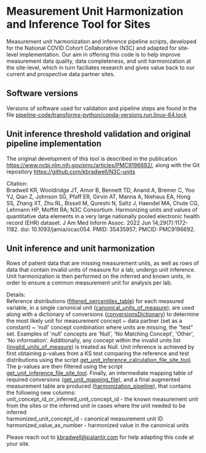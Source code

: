 # Measurement Unit Harmonization and Inference Tool for Sites
Measurement unit harmonization and inference pipeline scripts, developed for the National COVID Cohort Collaborative (N3C) and adapted for site-level implementation. Our aim in offering this code is to help improve measurement data quality, data completeness, and unit harmonization at the site-level, which in turn faciliates research and gives value back to our current and prospective data partner sites.

## Software versions
Versions of software used for validation and pipeline steps are found in the file [pipeline-code/transforms-python/conda-versions.run.linux-64.lock](https://github.com/kbradwell/Data-Ingestion-and-Harmonization/blob/master/pipeline_logic/v2/unit-harmonization-and-inference/UHI-tool-for-sites/pipeline-code/transforms-python/conda-versions.run.linux-64.lock)

## Unit inference threshold validation and original pipeline implementation
The original development of this tool is described in the publication https://www.ncbi.nlm.nih.gov/pmc/articles/PMC9196692/, along with the Git repository https://github.com/kbradwell/N3C-units


Citation:  
Bradwell KR, Wooldridge JT, Amor B, Bennett TD, Anand A, Bremer C, Yoo YJ, Qian Z, Johnson SG, Pfaff ER, Girvin AT, Manna A, Niehaus EA, Hong SS, Zhang XT, Zhu RL, Bissell M, Qureshi N, Saltz J, Haendel MA, Chute CG, Lehmann HP, Moffitt RA; N3C Consortium. Harmonizing units and values of quantitative data elements in a very large nationally pooled electronic health record (EHR) dataset. J Am Med Inform Assoc. 2022 Jun 14;29(7):1172-1182. doi: 10.1093/jamia/ocac054. PMID: 35435957; PMCID: PMC9196692.

## Unit inference and unit harmonization
Rows of patient data that are missing measurement units, as well as rows of data that contain invalid units of measure for a lab, undergo unit inference.
Unit harmonization is then performed on the inferred and known units, in order to ensure a common measurement unit for analysis per lab.

Details:  
Reference distributions ([filtered_percentiles_table](https://github.com/kbradwell/Data-Ingestion-and-Harmonization/blob/master/pipeline_logic/v2/unit-harmonization-and-inference/UHI-tool-for-sites/pipeline-input/filtered_percentiles_table.xlsx
)) for each measured variable, in a single canonical unit ([canonical_units_of_measure](https://github.com/kbradwell/Data-Ingestion-and-Harmonization/blob/master/pipeline_logic/v2/unit-harmonization-and-inference/UHI-tool-for-sites/pipeline-input/canonical_units_of_measure.xlsx
)), are used along with a dictionary of conversions ([conversionsDictionary](https://github.com/kbradwell/Data-Ingestion-and-Harmonization/blob/master/pipeline_logic/v2/unit-harmonization-and-inference/UHI-tool-for-sites/pipeline-input/code-to-update-input/conversionsDictionary.py
)) to determine the most likely unit for measurement concept ~ data partner (set as a constant) ~ 'null' concept combination where units are missing, the "test" set. Examples of 'null' concepts are 'Null', 'No Matching Concept', 'Other', 'No information'. Additionally, any concept within the invalid units list ([invalid_units_of_measure](https://github.com/kbradwell/Data-Ingestion-and-Harmonization/blob/master/pipeline_logic/v2/unit-harmonization-and-inference/UHI-tool-for-sites/pipeline-input/invalid_units_of_measure.xlsx
)) is treated as Null. Unit inference is achieved by first obtaining p-values from a KS test comparing the reference and test distributions using the script [get_unit_inference_calculation_file_site_tool](https://github.com/kbradwell/Data-Ingestion-and-Harmonization/blob/master/pipeline_logic/v2/unit-harmonization-and-inference/UHI-tool-for-sites/pipeline-code/transforms-python/src/get_unit_inference_calculation_file_site_tool.py). The p-values are then filtered using the script [get_unit_inference_file_site_tool](https://github.com/kbradwell/Data-Ingestion-and-Harmonization/blob/master/pipeline_logic/v2/unit-harmonization-and-inference/UHI-tool-for-sites/pipeline-code/transforms-python/src/get_unit_inference_file_site_tool.py). Finally, an intermediate mapping table of required conversions ([get_unit_mapping_file](https://github.com/kbradwell/Data-Ingestion-and-Harmonization/blob/master/pipeline_logic/v2/unit-harmonization-and-inference/UHI-tool-for-sites/pipeline-code/transforms-python/src/get_unit_mapping_file.py
)), and a final augmented measurement table are produced ([harmonization_pipeline](https://github.com/kbradwell/Data-Ingestion-and-Harmonization/blob/master/pipeline_logic/v2/unit-harmonization-and-inference/UHI-tool-for-sites/pipeline-code/transforms-python/src/harmonization_pipeline.py
)), that contains the following new columns:  
unit_concept_id_or_inferred_unit_concept_id - the known measurement unit from the sites or the inferred unit in cases where the unit needed to be inferred  
harmonized_unit_concept_id  - canonical measurement unit ID
harmonized_value_as_number - harmonized value in the canonical units

Please reach out to kbradwell@palantir.com for help adapting this code at your site.

